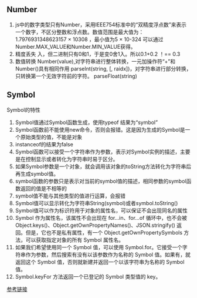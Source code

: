

## Number
  1. js中的数字类型只有Number，采用IEEE754标准中的“双精度浮点数”来表示一个数字，不区分整数和浮点数。数值范围是最大值为：1.7976931348623157 × 10308 ，最小值为5 × 10-324
    可以通过Number.MAX_VALUE和Number.MIN_VALUE获得。
  2. 精度丢失
    入，但二进制只有0和1，于是变0舍1入。所以0.1+0.2 ！== 0.3
  3. 数值转换
    Number(value),对字符串进行整体转换，一元加操作符“+”和Number()具有相同作用
    parseInt(string, [, raidx])，对字符串进行部分转换，只转换第一个无效字符前的字符。
    parseFloat(string)

## Symbol
Symbol的特性
1. Symbol值通过Symbol函数生成，使用typeof 结果为“symbol”
2. Symbol函数前不能使用new命令，否则会报错。这是因为生成的Symbol是一个原始类型的值，不能是对象
3. instanceof的结果为false
4. Symbol函数可以接受一个字符串作为参数，表示对Symbol实例的描述，主要是在控制显示或者转化为字符串时易于区分。
5. 如果Symbol参数是一个对象，就会调用该对象的toString方法转化为字符串后再生成symbol值。
6. symbol函数的参数只是表示对当前的symbol值的描述，相同参数的symbol函数返回的值是不相等的
7. symbol值不能与其他类型的值进行运算，会报错
8. Symbol值可以显示转化为字符串String(symbol)或者symbol.toString()
9. Symbol值可以作为标识符用于对象的属性名，可以保证不会出现同名的属性
10. Symbol 作为属性名，该属性不会出现在 for...in、for...of 循环中，也不会被 Object.keys()、Object.getOwnPropertyNames()、JSON.stringify() 返回。但是，它也不是私有属性，有一个 Object.getOwnPropertySymbols 方法，可以获取指定对象的所有 Symbol 属性名。
11. 如果我们希望使用同一个 Symbol 值，可以使用 Symbol.for。它接受一个字符串作为参数，然后搜索有没有以该参数作为名称的 Symbol 值。如果有，就返回这个 Symbol 值，否则就新建并返回一个以该字符串为名称的 Symbol 值。
12. Symbol.keyFor 方法返回一个已登记的 Symbol 类型值的 key。

[参考链接](https://www.cnblogs.com/onepixel/p/5140944.html)